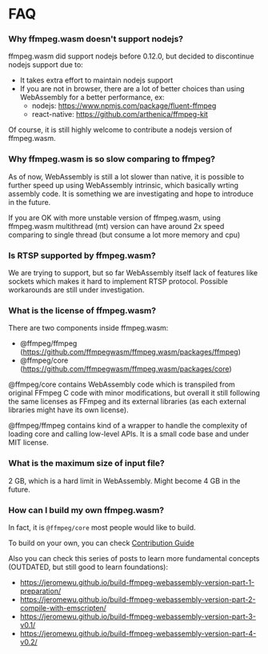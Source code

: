 # FAQ

### Why ffmpeg.wasm doesn't support nodejs?

ffmpeg.wasm did support nodejs before 0.12.0, but decided to discontinue nodejs support due to:

- It takes extra effort to maintain nodejs support
- If you are not in browser, there are a lot of better choices than using WebAssembly for a better performance, ex:
  - nodejs: https://www.npmjs.com/package/fluent-ffmpeg
  - react-native: https://github.com/arthenica/ffmpeg-kit

Of course, it is still highly welcome to contribute a nodejs version of ffmpeg.wasm.

### Why ffmpeg.wasm is so slow comparing to ffmpeg?

As of now, WebAssembly is still a lot slower than native, it is possible to further speed up using
WebAssembly intrinsic, which basically wrting assembly code. It is something we are investigating
and hope to introduce in the future.

If you are OK with more unstable version of ffmpeg.wasm, using ffmpeg.wasm multithread (mt) version
can have around 2x speed comparing to single thread (but consume a lot more memory and cpu)

### Is RTSP supported by ffmpeg.wasm?

We are trying to support, but so far WebAssembly itself lack of features like sockets which makes
it hard to implement RTSP protocol. Possible workarounds are still under investigation.

### What is the license of ffmpeg.wasm?

There are two components inside ffmpeg.wasm:

- @ffmpeg/ffmpeg (https://github.com/ffmpegwasm/ffmpeg.wasm/packages/ffmpeg)
- @ffmpeg/core (https://github.com/ffmpegwasm/ffmpeg.wasm/packages/core)

@ffmpeg/core contains WebAssembly code which is transpiled from original FFmpeg C code with minor modifications, but overall it still following the same licenses as FFmpeg and its external libraries (as each external libraries might have its own license).

@ffmpeg/ffmpeg contains kind of a wrapper to handle the complexity of loading core and calling low-level APIs. It is a small code base and under MIT license.

### What is the maximum size of input file?

2 GB, which is a hard limit in WebAssembly. Might become 4 GB in the future.

### How can I build my own ffmpeg.wasm?

In fact, it is `@ffmpeg/core` most people would like to build.

To build on your own, you can check [Contribution Guide](/docs/contribution/core)

Also you can check this series of posts to learn more fundamental concepts
(OUTDATED, but still good to learn foundations):

- https://jeromewu.github.io/build-ffmpeg-webassembly-version-part-1-preparation/
- https://jeromewu.github.io/build-ffmpeg-webassembly-version-part-2-compile-with-emscripten/
- https://jeromewu.github.io/build-ffmpeg-webassembly-version-part-3-v0.1/
- https://jeromewu.github.io/build-ffmpeg-webassembly-version-part-4-v0.2/
